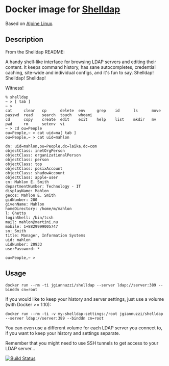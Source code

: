 # Docker image for [Shelldap](http://projects.martini.nu/shelldap/)

Based on [Alpine Linux](http://alpinelinux.org/).

## Description

From the Shelldap README:

A handy shell-like interface for browsing LDAP servers and editing their
content. It keeps command history, has sane autocompletes, credential caching,
site-wide and individual configs, and it's fun to say.
Shelldap! Shelldap! Shelldap!

Witness!

```
% shelldap 
~ > [ tab ]
~ > 
cat     clear   cp      delete  env     grep    id      ls      move    passwd  read    search  touch   whoami  
cd      copy    create  edit    exit    help    list    mkdir   mv      pwd     rm      setenv  vi      
~ > cd ou=People
ou=People,~ > cat uid=ma[ tab ]
ou=People,~ > cat uid=mahlon

dn: uid=mahlon,ou=People,dc=laika,dc=com
objectClass: inetOrgPerson
objectClass: organizationalPerson
objectClass: person
objectClass: top
objectClass: posixAccount
objectClass: shadowAccount
objectClass: apple-user
cn: Mahlon E. Smith
departmentNumber: Technology - IT
displayName: Mahlon
gecos: Mahlon E. Smith
gidNumber: 200
givenName: Mahlon
homeDirectory: /home/m/mahlon
l: Ghetto
loginShell: /bin/tcsh
mail: mahlon@martini.nu
mobile: 1+8829999005747
sn: Smith
title: Manager, Information Systems
uid: mahlon
uidNumber: 20933
userPassword: *

ou=People,~ > 
```

## Usage

	docker run --rm -ti jgiannuzzi/shelldap --server ldap://server:389 --binddn cn=root

If you would like to keep your history and server settings, just use a volume (with Docker >= 1.10):

	docker run --rm -ti -v my-shelldap-settings:/root jgiannuzzi/shelldap --server ldap://server:389 --binddn cn=root

You can even use a different volume for each LDAP server you connect to, if you want to keep your history and settings separate.

Remember that you might need to use SSH tunnels to get access to your LDAP server...

[![Build Status](https://travis-ci.org/jgiannuzzi/docker-shelldap.svg?branch=master)](https://travis-ci.org/jgiannuzzi/docker-shelldap)
